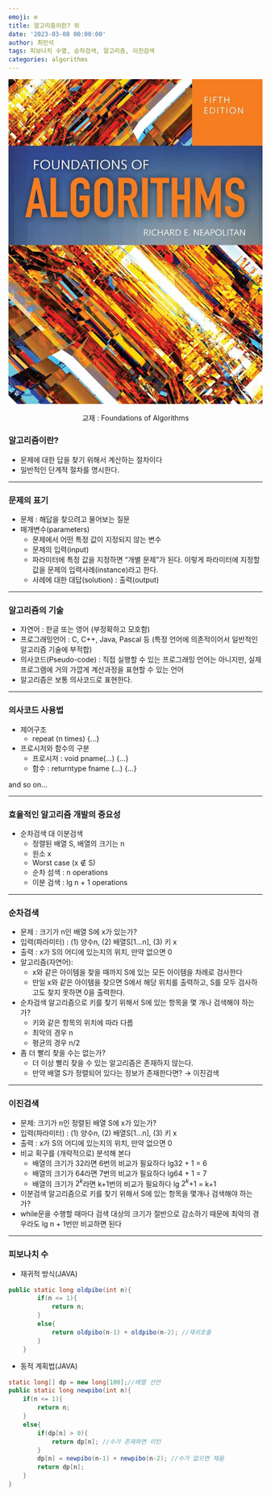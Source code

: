 ```yaml
---
emoji: ⚙️
title: 알고리즘이란? 외
date: '2023-03-08 00:00:00'
author: 최민석
tags: 피보나치 수열, 순차검색, 알고리즘, 이진검색
categories: algorithms
---
```

![book](XL.jpeg)
<center>교재 : Foundations of Algorithms</center>

### 알고리즘이란?

- 문제에 대한 답을 찾기 위해서 계산하는 절차이다
- 일반적인 단계적 절차를 명시한다.

---

### 문제의 표기

- 문제 : 해답을 찾으려고 물어보는 질문
- 매개변수(parameters)
  - 문제에서 어떤 특정 값이 지정되지 않는 변수
  - 문제의 입력(input)
  - 파라미터에 특정 값을 지정하면 “개별 문제”가 된다. 이렇게 파라미터에 지정할 값을 문제의 입력사례(instance)라고 한다.
  - 사례에 대한 대답(solution) : 출력(output)

---

### 알고리즘의 기술

- 자연어 : 한글 또는 영어 (부정확하고 모호함)
- 프로그래밍언어 : C, C++, Java, Pascal 등 (특정 언어에 의존적이어서 일반적인 알고리즘 기술에 부적합)
- 의사코드(Pseudo-code) : 직접 실행할 수 있는 프로그래밍 언어는 아니지만, 실제 프로그램에 거의 가깝게 계산과정을 표현할 수 있는 언어
- 알고리즘은 보통 의사코드로 표현한다.

---

### 의사코드 사용법

- 제어구조
  - repeat (n times) {…}
- 프로시저와 함수의 구분
  - 프로시저 : void pname(…) {…}
  - 함수 : returntype fname (…) {…}

and so on…

---

### 효율적인 알고리즘 개발의 중요성

- 순차검색 대 이분검색
  - 정렬된 배열 S, 배열의 크기는 n
  - 원소 x
  - Worst case (x ∉ S)
  - 순차 섬색 : n operations
  - 이분 검색 : lg n + 1 operations

---

### 순차검색

- 문제 : 크기가 n인 배열 S에 x가 있는가?
- 입력(파라미터) : (1) 양수n, (2) 배열S[1…n], (3) 키 x
- 출력 : x가 S의 어디에 있는지의 위치, 만약 없으면 0
- 알고리즘(자연어):
  - x와 같은 아이템을 찾을 때까지 S에 있는 모든 아이템을 차례로 검사한다
  - 만일 x와 같은 아이템을 찾으면 S에서 해당 위치를 출력하고, S를 모두 검사하고도 찾지 못하면 0을 출력한다.
- 순차검색 알고리즘으로 키를 찾기 위해서 S에 있는 항목을 몇 개나 검색해야 하는가?
  - 키와 같은 항목의 위치에 따라 다름
  - 최악의 경우 n
  - 평균의 경우 n/2
- 좀 더 빨리 찾을 수는 없는가?
  - 더 이상 빨리 찾을 수 있는 알고리즘은 존재하지 않는다.
  - 만약 배열 S가 정렬되어 있다는 정보가 존재한다면? → 이진검색

---

### 이진검색

- 문제: 크기가 n인 정렬된 배열 S에 x가 있는가?
- 입력(파라미터) : (1) 양수n, (2) 배열S[1…n], (3) 키 x
- 출력 : x가 S의 어디에 있는지의 위치, 만약 없으면 0
- 비교 획구를 (개략적으로) 분석해 본다
  - 배열의 크기가 32라면 6번의 비교가 필요하다 lg32 + 1 = 6
  - 배열의 크기가 64라면 7번의 비교가 필요하다 lg64 + 1 = 7
  - 배열의 크기가 $2^k$라면 k+1번의 비교가 필요하다 lg $2^k$+1 = k+1
- 이분검색 알고리즘으로 키를 찾기 위해서 S에 있는 항목을 몇개나 검색해야 하는가?
- while문을 수행할 때마다 검색 대상의 크기가 절반으로 감소하기 때문에 최악의 경우라도 lg n + 1번만 비교하면 된다

---

### 피보나치 수

- 재귀적 방식(JAVA)

```java
public static long oldpibo(int n){
        if(n <= 1){
            return n;
        }
        else{
            return oldpibo(n-1) + oldpibo(n-2); //재귀호출
        }
    }
```

- 동적 계획법(JAVA)

```java
static long[] dp = new long[100];//배열 선언
public static long newpibo(int n){
    if(n <= 1){
        return n;
    }
    else{
        if(dp[n] > 0){
            return dp[n]; //수가 존재하면 리턴
        }
        dp[n] = newpibo(n-1) + newpibo(n-2); //수가 없으면 채움
        return dp[n];
    }
}
```
```toc
```
